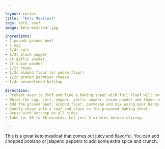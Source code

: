 ```yaml
---

layout: recipe
title:  "Keto Meatloaf"
tags: keto, beef
image: keto-meatloaf.jpg

ingredients:
- 2 pounds ground beef
- 1 egg
- 1/4t salt
- 1/2t black pepper
- 2t garlic powder
- 2t onion powder
- 1/2t thyme
- 1/2c almond flour (or pecan flour)
- 1/2c grated parmesan cheese
- 1/4c unsweetened ketchup

directions:
- Preheat oven to 350f and line a baking sheet with foil (loaf will not crisp as well with parchment paper).
- Whisk the egg, salt, pepper, garlic powder, onion powder and thyme in a large bowl.
- Add the ground beef, almond flour, parmesan and mix using your hands until uniform.
- Gently shape into a loaf and place on the prepared baking sheet.
- Brush with ketchup on all sides.
- Bake for 55 to 60 minutes. Let rest 5 minutes before slicing.

---
```


This is a great keto meatloaf that comes out juicy and flavorful. You can add chopped poblano or jalapeno peppers to add some extra spice and crunch.
